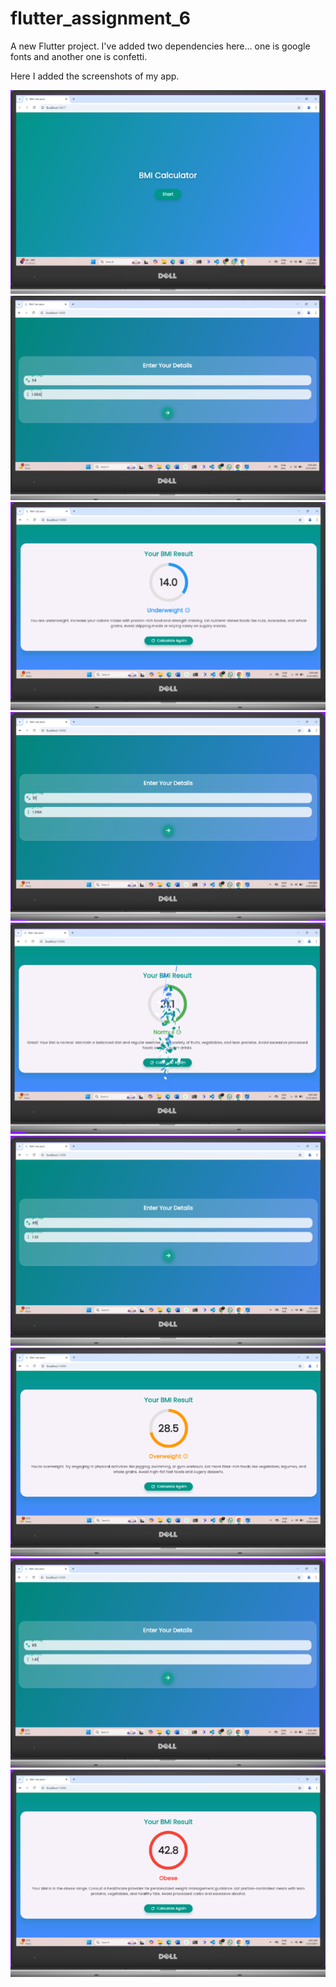 # flutter_assignment_6

A new Flutter project. I've added two dependencies here... one is google fonts and another one is confetti.

Here I added the screenshots of my app.

![screenshots](assets/screenshots/bmi_home_page.png)
![screenshots](assets/screenshots/ss1.png)
![screenshots](assets/screenshots/ss2.png)
![screenshots](assets/screenshots/ss3.png)
![screenshots](assets/screenshots/ss4.png)
![screenshots](assets/screenshots/ss5.png)
![screenshots](assets/screenshots/ss6.png)
![screenshots](assets/screenshots/ss7.png)
![screenshots](assets/screenshots/ss8.png)
